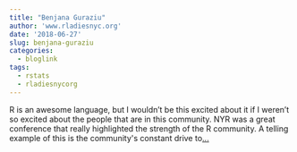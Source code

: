 ```yaml
---
title: "Benjana Guraziu"
author: 'www.rladiesnyc.org'
date: '2018-06-27'
slug: benjana-guraziu
categories:
  - bloglink
tags:
  - rstats
  - rladiesnycorg
---
```


R is an awesome language, but I wouldn’t be this excited about it if I weren’t so excited about the people that are in this community. NYR was a great conference that really highlighted the strength of the R community. A telling example of this is the community's constant drive to[... <i class="fas fa-external-link-alt"></i>](http://www.rladiesnyc.org/post/an-rladys-first-r-conference/)

